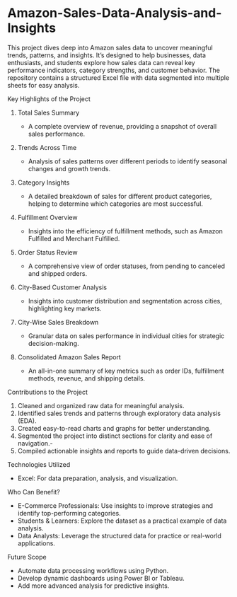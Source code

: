 # Amazon-Sales-Data-Analysis-and-Insights
This project dives deep into Amazon sales data to uncover meaningful trends, patterns, and insights. It’s designed to help businesses, data enthusiasts, and students explore how sales data can reveal key performance indicators, category strengths, and customer behavior. The repository contains a structured Excel file with data segmented into multiple sheets for easy analysis.

 Key Highlights of the Project
1. Total Sales Summary  
   - A complete overview of revenue, providing a snapshot of overall sales performance.

2. Trends Across Time  
   - Analysis of sales patterns over different periods to identify seasonal changes and growth trends.

3. Category Insights  
   - A detailed breakdown of sales for different product categories, helping to determine which categories are most successful.

4. Fulfillment Overview  
   - Insights into the efficiency of fulfillment methods, such as Amazon Fulfilled and Merchant Fulfilled.

5. Order Status Review  
   - A comprehensive view of order statuses, from pending to canceled and shipped orders.

6. City-Based Customer Analysis  
   - Insights into customer distribution and segmentation across cities, highlighting key markets.

7. City-Wise Sales Breakdown  
   - Granular data on sales performance in individual cities for strategic decision-making.

8. Consolidated Amazon Sales Report  
   - An all-in-one summary of key metrics such as order IDs, fulfillment methods, revenue, and shipping details.


 Contributions to the Project
1. Cleaned and organized raw data for meaningful analysis.  
2. Identified sales trends and patterns through exploratory data analysis (EDA).  
3. Created easy-to-read charts and graphs for better understanding.  
4. Segmented the project into distinct sections for clarity and ease of navigation.-
5. Compiled actionable insights and reports to guide data-driven decisions.  

 Technologies Utilized
- Excel: For data preparation, analysis, and visualization.  

 Who Can Benefit?
- E-Commerce Professionals: Use insights to improve strategies and identify top-performing categories.  
- Students & Learners: Explore the dataset as a practical example of data analysis.  
- Data Analysts: Leverage the structured data for practice or real-world applications.


 Future Scope
- Automate data processing workflows using Python.  
- Develop dynamic dashboards using Power BI or Tableau.  
- Add more advanced analysis for predictive insights.

